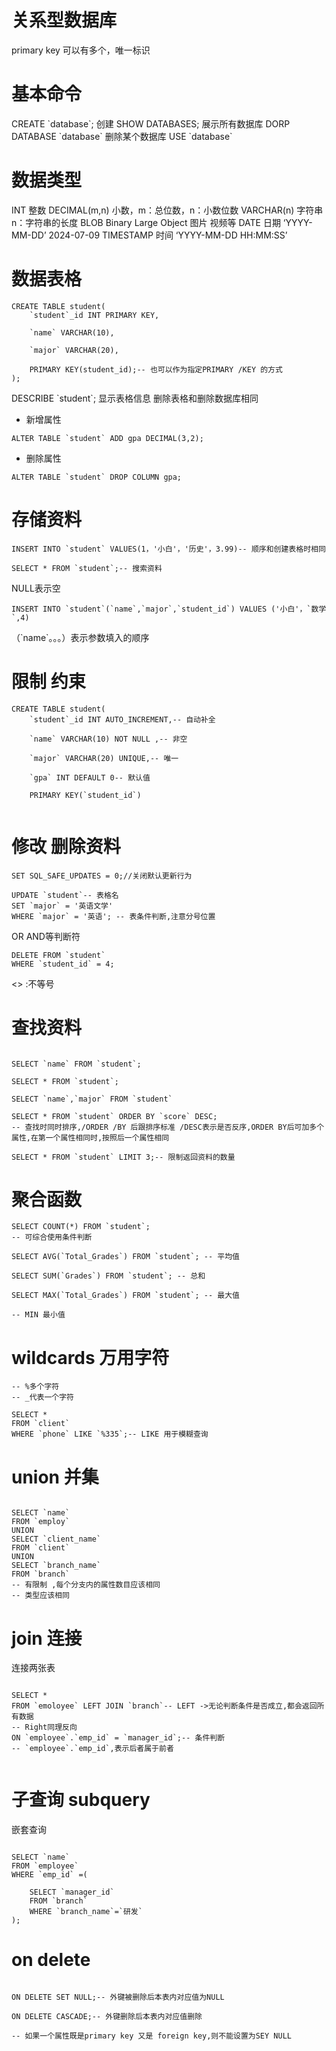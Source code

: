 # 关系型数据库
primary key
可以有多个，唯一标识

# 基本命令
CREATE \`database\`; 创建
SHOW DATABASES;  展示所有数据库
DORP DATABASE \`database\` 删除某个数据库
USE \`database\`

# 数据类型
INT   整数
DECIMAL(m,n)  小数，m：总位数，n：小数位数
VARCHAR(n)  字符串 n：字符串的长度
BLOB   Binary Large Object  图片 视频等
DATE  日期 ‘YYYY-MM-DD’ 2024-07-09
TIMESTAMP 时间 ‘YYYY-MM-DD HH:MM:SS’

# 数据表格
```mysql
CREATE TABLE student(
	`student`_id INT PRIMARY KEY,
	
	`name` VARCHAR(10),

	`major` VARCHAR(20),

	PRIMARY KEY(student_id);-- 也可以作为指定PRIMARY /KEY 的方式
);
```

DESCRIBE \`student\`;   显示表格信息
删除表格和删除数据库相同

- 新增属性
```mysql
ALTER TABLE `student` ADD gpa DECIMAL(3,2);
```
- 删除属性
```mysql
ALTER TABLE `student` DROP COLUMN gpa;
```

# 存储资料

```mysql
INSERT INTO `student` VALUES(1，'小白'，'历史'，3.99)-- 顺序和创建表格时相同 
```

```mysql
SELECT * FROM `student`;-- 搜索资料
```

NULL表示空

```mysql
INSERT INTO `student`(`name`,`major`,`student_id`) VALUES ('小白'，`数学`,4)
```
（\`name\`。。。）表示参数填入的顺序


# 限制 约束

```mysql
CREATE TABLE student(
	`student`_id INT AUTO_INCREMENT,-- 自动补全
	
	`name` VARCHAR(10) NOT NULL ,-- 非空
	
	`major` VARCHAR(20) UNIQUE,-- 唯一

	`gpa` INT DEFAULT 0-- 默认值

	PRIMARY KEY(`student_id`)
		
```

# 修改 删除资料

```mysql
SET SQL_SAFE_UPDATES = 0;//关闭默认更新行为

UPDATE `student`-- 表格名
SET `major` = '英语文学'
WHERE `major` = '英语'; -- 表条件判断,注意分号位置
```

OR AND等判断符

```mysql
DELETE FROM `student` 
WHERE `student_id` = 4;
```

<> :不等号

# 查找资料

```mysql

SELECT `name` FROM `student`;

SELECT * FROM `student`;

SELECT `name`,`major` FROM `student`

SELECT * FROM `student` ORDER BY `score` DESC;
-- 查找时同时排序,/ORDER /BY 后跟排序标准 /DESC表示是否反序,ORDER BY后可加多个属性,在第一个属性相同时,按照后一个属性相同

SELECT * FROM `student` LIMIT 3;-- 限制返回资料的数量
```


# 聚合函数

~~~mysql
SELECT COUNT(*) FROM `student`;
-- 可综合使用条件判断

SELECT AVG(`Total_Grades`) FROM `student`; -- 平均值

SELECT SUM(`Grades`) FROM `student`; -- 总和

SELECT MAX(`Total_Grades`) FROM `student`; -- 最大值

-- MIN 最小值

~~~

# wildcards 万用字符

~~~mysql
-- %多个字符
-- _代表一个字符

SELECT *
FROM `client`
WHERE `phone` LIKE `%335`;-- LIKE 用于模糊查询

~~~


# union 并集

~~~mysql

SELECT `name`
FROM `employ`
UNION
SELECT `client_name`
FROM `client`
UNION
SELECT `branch_name`
FROM `branch`
-- 有限制 ,每个分支内的属性数目应该相同
-- 类型应该相同

~~~


# join 连接

连接两张表

~~~mysql

SELECT *
FROM `emoloyee` LEFT JOIN `branch`-- LEFT ->无论判断条件是否成立,都会返回所有数据
-- Right同理反向
ON `employee`.`emp_id` = `manager_id`;-- 条件判断
-- `employee`.`emp_id`,表示后者属于前者


~~~

# 子查询 subquery

嵌套查询


~~~mysql

SELECT `name`
FROM `employee`
WHERE `emp_id` =(

	SELECT `manager_id`
	FROM `branch`
	WHERE `branch_name`=`研发`
);

~~~

# on delete

~~~mysql

ON DELETE SET NULL;-- 外键被删除后本表内对应值为NULL

ON DELETE CASCADE;-- 外键删除后本表内对应值删除

-- 如果一个属性既是primary key 又是 foreign key,则不能设置为SEY NULL

~~~